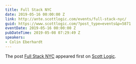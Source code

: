 ```yaml
---
title: Full Stack NYC
date: 2019-05-16 00:00:00 Z
link: http://ante.scottlogic.com/events/full-stack-nyc/
guid: https://www.scottlogic.com/?post_type=events&p=5871
eventDate: 2019-05-16 00:00:00 Z
pubDateTime: 2019-05-08 07:29:49 Z
speakers:
- Colin Eberhardt
---
```


<p>The post <a rel="nofollow" href="http://ante.scottlogic.com/events/full-stack-nyc/">Full Stack NYC</a> appeared first on <a rel="nofollow" href="http://ante.scottlogic.com">Scott Logic</a>.</p>